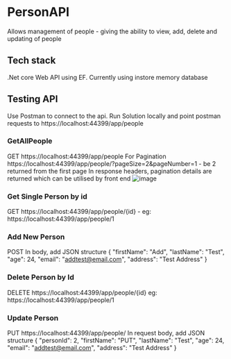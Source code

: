 # PersonAPI
Allows management of people - giving the ability to view, add, delete and updating of people

## Tech stack
.Net core Web API using EF. Currently using instore memory database

## Testing API 
Use Postman to connect to the api. Run Solution locally and point postman requests to https://localhost:44399/app/people

### GetAllPeople
GET
https://localhost:44399/app/people
For Pagination
https://localhost:44399/app/people/?pageSize=2&pageNumber=1 - be 2 returned from the first page
In response headers, pagination details are returned which can be utilised by front end
![image](https://user-images.githubusercontent.com/52508037/111777200-e30c8b00-88aa-11eb-98cd-46165c9ff0bc.png)


### Get Single Person by id
GET
https://localhost:44399/app/people/{id} - eg: https://localhost:44399/app/people/1

### Add New Person
POST
In body, add JSON structure
{
    "firstName": "Add",
    "lastName": "Test",
    "age": 24,
    "email": "addtest@email.com",
    "address": "Test Address"
}

### Delete Person by Id
DELETE
https://localhost:44399/app/people/{id} eg: https://localhost:44399/app/people/1

### Update Person
PUT
https://localhost:44399/app/people/
In request body, add JSON structure
{
    "personId": 2,
    "firstName": "PUT",
    "lastName": "Test",
    "age": 24,
    "email": "addtest@email.com",
    "address": "Test Address"
}
